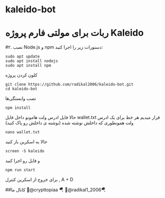 # kaleido-bot
# ربات برای مولتی فارم پروژه Kaleido 

#۲. نصب Node.js و npm
دستورات زیر را اجرا کنید:
```
sudo apt update
sudo apt install nodejs
sudo apt install npm
```
کلون کردن پروژه
```
git clone https://github.com/radikal2006/kaleido-bot.git
cd kaleido-bot
```
نصب وابستگی‌ها
```
npm install
```
حالا فایل ادرس ولت هامونو داخل فایل wallet.txt قرار میدیم
هر خط برای یک ادرس ولت
همونطوری که داخلش نوشته شده (نوشته ی داخلش رو پاک کنید)
```
nano wallet.txt
```
حالا یه اسکرین باز کنید
```
screen -S kaleido
```
و فایل رو اجرا کنید
```
npm run start
```

برای خروج از اسکرین کنترل , A + D

##کانال ما 🔸@crypttopiaa 🪂 🔸@radikal1_2006🪂


